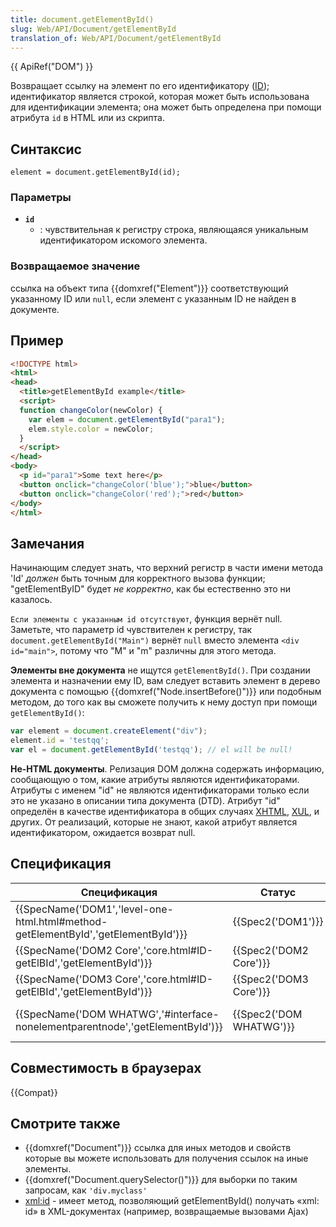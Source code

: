 ```yaml
---
title: document.getElementById()
slug: Web/API/Document/getElementById
translation_of: Web/API/Document/getElementById
---
```


{{ ApiRef("DOM") }}

Возвращает ссылку на элемент по его идентификатору ([ID](/ru/docs/DOM/element.id)); идентификатор является строкой, которая может быть использована для идентификации элемента; она может быть определена при помощи атрибута `id` в HTML или из скрипта.

## Синтаксис

```
element = document.getElementById(id);
```

### Параметры

- **`id`**
  - : чувствительная к регистру строка, являющаяся уникальным идентификатором искомого элемента.

### Возвращаемое значение

ссылка на объект типа {{domxref("Element")}} соответствующий указанному ID или `null`, если элемент с указанным ID не найден в документе.

## Пример

```html
<!DOCTYPE html>
<html>
<head>
  <title>getElementById example</title>
  <script>
  function changeColor(newColor) {
    var elem = document.getElementById("para1");
    elem.style.color = newColor;
  }
  </script>
</head>
<body>
  <p id="para1">Some text here</p>
  <button onclick="changeColor('blue');">blue</button>
  <button onclick="changeColor('red');">red</button>
</body>
</html>
```

## Замечания

Начинающим следует знать, что верхний регистр в части имени метода 'Id' _должен_ быть точным для корректного вызова функции; "getElementByID" будет _не корректно_, как бы естественно это ни казалось.

`Если элементы с указанным id отсутствуют`, функция вернёт null. Заметьте, что параметр id чувствителен к регистру, так `document.getElementById("Main")` вернёт `null` вместо элемента `<div id="main">`, потому что "M" и "m" различны для этого метода.

**Элементы вне документа** не ищутся `getElementById()`. При создании элемента и назначении ему ID, вам следует вставить элемент в дерево документа с помощью {{domxref("Node.insertBefore()")}} или подобным методом, до того как вы сможете получить к нему доступ при помощи `getElementById()`:

```js
var element = document.createElement("div");
element.id = 'testqq';
var el = document.getElementById('testqq'); // el will be null!
```

**Не-HTML документы**. Релизация DOM должна содержать информацию, сообщающую о том, какие атрибуты являются идентификаторами. Атрибуты с именем "id" не являются идентификаторами только если это не указано в описании типа документа (DTD). Атрибут "id" определён в качестве идентификатора в общих случаях [XHTML](/ru/docs/XHTML), [XUL](/ru/docs/XUL), и других. От реализаций, которые не знают, какой атрибут является идентификатором, ожидается возврат null.

## Спецификация

| Спецификация                                                                                                 | Статус                           | Комментарий                     |
| ------------------------------------------------------------------------------------------------------------ | -------------------------------- | ------------------------------- |
| {{SpecName('DOM1','level-one-html.html#method-getElementById','getElementById')}} | {{Spec2('DOM1')}}         | Исходное определение интерфейса |
| {{SpecName('DOM2 Core','core.html#ID-getElBId','getElementById')}}                     | {{Spec2('DOM2 Core')}}     | Заменяет DOM 1                  |
| {{SpecName('DOM3 Core','core.html#ID-getElBId','getElementById')}}                     | {{Spec2('DOM3 Core')}}     | Заменяет DOM 2                  |
| {{SpecName('DOM WHATWG','#interface-nonelementparentnode','getElementById')}}     | {{Spec2('DOM WHATWG')}} | Должен заменить DOM 3           |

## Совместимость в браузерах

{{Compat}}

## Смотрите также

- {{domxref("Document")}} ссылка для иных методов и свойств которые вы можете использовать для получения ссылок на иные элементы.
- {{domxref("Document.querySelector()")}} для выборки по таким запросам, как `'div.myclass'`
- [xml:id](/ru/docs/xml/xml:id) - имеет метод, позволяющий getElementById() получать «xml: id» в XML-документах (например, возвращаемые вызовами Ajax)
